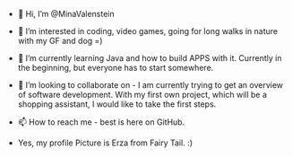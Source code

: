 - 👋 Hi, I’m @MinaValenstein
- 👀 I’m interested in coding, video games, going for long walks in nature with my GF and dog =)
- 🌱 I’m currently learning Java and how to build APPS with it. Currently in the beginning, but everyone has to start somewhere.
- 💞️ I’m looking to collaborate on - I am currently trying to get an overview of software development. With my first own project, which will be a shopping assistant, I would like to take the first steps.
- 📫 How to reach me - best is here on GitHub.

- Yes, my profile Picture is Erza from Fairy Tail. :)

<!---
MinaValenstein/MinaValenstein is a ✨ special ✨ repository because its `README.md` (this file) appears on your GitHub profile.
You can click the Preview link to take a look at your changes.
--->
